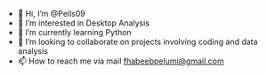 - 👋 Hi, I’m @Pells09
- 👀 I’m interested in Desktop Analysis
- 🌱 I’m currently learning Python 
- 💞️ I’m looking to collaborate on projects involving coding and data analysis 
- 📫 How to reach me via mail fhabeebpelumi@gmail.com

<!---
Pells09/Pells09 is a ✨ special ✨ repository because its `README.md` (this file) appears on your GitHub profile.
You can click the Preview link to take a look at your changes.
--->

